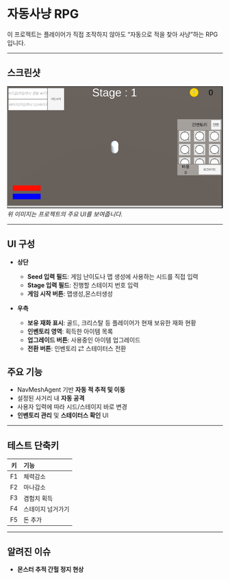 # 자동사냥 RPG

이 프로젝트는 플레이어가 직접 조작하지 않아도 “자동으로 적을 찾아 사냥”하는 RPG입니다.

---

## 스크린샷

![프로젝트 스크린샷](Img/img.PNG)  
*위 이미지는 프로젝트의 주요 UI를 보여줍니다.*

---

## UI 구성

- **상단**  
  - **Seed 입력 필드**: 게임 난이도나 맵 생성에 사용하는 시드를 직접 입력  
  - **Stage 입력 필드**: 진행할 스테이지 번호 입력
  - **게임 시작 버튼**: 맵생성,몬스터생성

- **우측**  
  - **보유 재화 표시**: 골드, 크리스탈 등 플레이어가 현재 보유한 재화 현황  
  - **인벤토리 영역**: 획득한 아이템 목록
  - **업그레이드 버튼**: 사용중인 아이템 업그레이드
  - **전환 버튼**: 인벤토리 ⇄ 스테이터스 전환  

## 주요 기능

- NavMeshAgent 기반 **자동 적 추적 및 이동**  
- 설정된 사거리 내 **자동 공격**  
- 사용자 입력에 따라 시드/스테이지 바로 변경  
- **인벤토리 관리** 및 **스테이터스 확인** UI  

---

## 테스트 단축키

|키|기능|
|:--:|:--|
|F1|체력감소|
|F2|마나감소|
|F3|겸험치 획득|
|F4|스테이지 넘거가기|
|F5|돈 추가|

---

## 알려진 이슈

- **몬스터 추적 간헐 정지 현상**  


